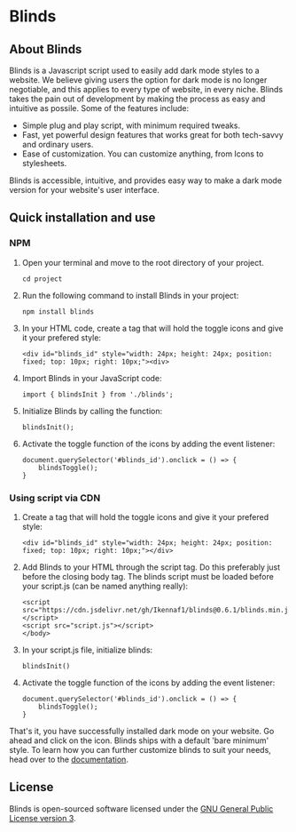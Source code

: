 # Blinds

## About Blinds

Blinds is a Javascript script used to easily add dark mode styles to a website. We believe giving users the option for dark mode is no longer negotiable, and this applies to every type of website, in every niche. Blinds takes the pain out of development by making the process as easy and intuitive as possile. Some of the features include:

- Simple plug and play script, with minimum required tweaks.
- Fast, yet powerful design features that works great for both tech-savvy and ordinary users.
- Ease of customization. You can customize anything, from Icons to stylesheets.

Blinds is accessible, intuitive, and provides easy way to make a dark mode version for your website's user interface.

## Quick installation and use

### NPM
1. Open your terminal and move to the root directory of your project.

    `cd project`

2. Run the following command to install Blinds in your project:

    `npm install blinds`

3. In your HTML code, create a tag that will hold the toggle icons and give it your prefered style:

    `<div id="blinds_id" style="width: 24px; height: 24px; position: fixed; top: 10px; right: 10px;"><div>`

4. Import Blinds in your JavaScript code:

    `import { blindsInit } from './blinds';`

5. Initialize Blinds by calling the function:

    `blindsInit();`

6. Activate the toggle function of the icons by adding the event listener:

    ```
    document.querySelector('#blinds_id').onclick = () => {
        blindsToggle();
    }
    ```

### Using script via CDN
1. Create a tag that will hold the toggle icons and give it your prefered style:

    `<div id="blinds_id" style="width: 24px; height: 24px; position: fixed; top: 10px; right: 10px;"></div>`

2. Add Blinds to your HTML through the script tag. Do this preferably just before the closing body tag. The blinds script must be loaded before your script.js (can be named anything really):

    ```
    <script src="https://cdn.jsdelivr.net/gh/Ikennaf1/blinds@0.6.1/blinds.min.js"></script>
    <script src="script.js"></script>
    </body>    
    ```

3. In your script.js file, initialize blinds:

    `blindsInit()`

4. Activate the toggle function of the icons by adding the event listener:

    ```
    document.querySelector('#blinds_id').onclick = () => {
        blindsToggle();
    }
    ```

That's it, you have successfully installed dark mode on your website. Go ahead and click on the icon. Blinds ships with a default 'bare minimum' style. To learn how you can further customize blinds to suit your needs, head over to the [documentation](https://websitecomingsoon.dev).


## License

Blinds is open-sourced software licensed under the [GNU General Public License version 3](https://opensource.org/license/gpl-3-0/).
